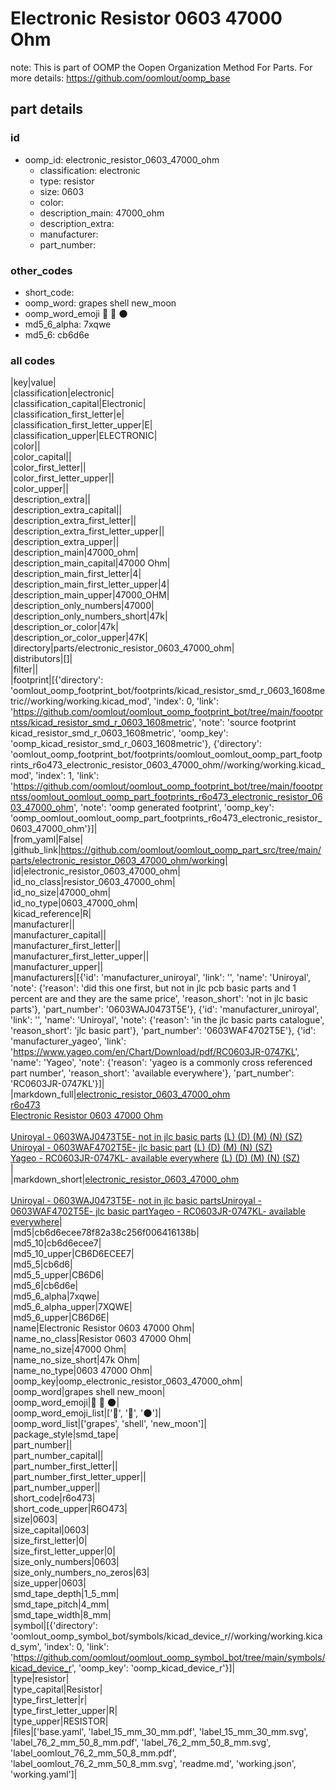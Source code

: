 # Electronic Resistor 0603 47000 Ohm  

note: This is part of OOMP the Oopen Organization Method For Parts. For more details: https://github.com/oomlout/oomp_base

##  part details





### id
* oomp_id: electronic_resistor_0603_47000_ohm
  * classification: electronic
  * type: resistor
  * size: 0603
  * color: 
  * description_main: 47000_ohm
  * description_extra: 
  * manufacturer: 
  * part_number: 

### other_codes
* short_code: 
* oomp_word: grapes shell new_moon
* oomp_word_emoji :grapes: :shell: :new_moon:
* md5_6_alpha: 7xqwe
* md5_6: cb6d6e

### all codes 
|key|value|  
|classification|electronic|  
|classification_capital|Electronic|  
|classification_first_letter|e|  
|classification_first_letter_upper|E|  
|classification_upper|ELECTRONIC|  
|color||  
|color_capital||  
|color_first_letter||  
|color_first_letter_upper||  
|color_upper||  
|description_extra||  
|description_extra_capital||  
|description_extra_first_letter||  
|description_extra_first_letter_upper||  
|description_extra_upper||  
|description_main|47000_ohm|  
|description_main_capital|47000 Ohm|  
|description_main_first_letter|4|  
|description_main_first_letter_upper|4|  
|description_main_upper|47000_OHM|  
|description_only_numbers|47000|  
|description_only_numbers_short|47k|  
|description_or_color|47k|  
|description_or_color_upper|47K|  
|directory|parts/electronic_resistor_0603_47000_ohm|  
|distributors|[]|  
|filter||  
|footprint|[{'directory': 'oomlout_oomp_footprint_bot/footprints/kicad_resistor_smd_r_0603_1608metric//working/working.kicad_mod', 'index': 0, 'link': 'https://github.com/oomlout/oomlout_oomp_footprint_bot/tree/main/foootprntss/kicad_resistor_smd_r_0603_1608metric', 'note': 'source footprint kicad_resistor_smd_r_0603_1608metric', 'oomp_key': 'oomp_kicad_resistor_smd_r_0603_1608metric'}, {'directory': 'oomlout_oomp_footprint_bot/footprints/oomlout_oomlout_oomp_part_footprints_r6o473_electronic_resistor_0603_47000_ohm//working/working.kicad_mod', 'index': 1, 'link': 'https://github.com/oomlout/oomlout_oomp_footprint_bot/tree/main/foootprntss/oomlout_oomlout_oomp_part_footprints_r6o473_electronic_resistor_0603_47000_ohm', 'note': 'oomp generated footprint', 'oomp_key': 'oomp_oomlout_oomlout_oomp_part_footprints_r6o473_electronic_resistor_0603_47000_ohm'}]|  
|from_yaml|False|  
|github_link|https://github.com/oomlout/oomlout_oomp_part_src/tree/main/parts/electronic_resistor_0603_47000_ohm/working|  
|id|electronic_resistor_0603_47000_ohm|  
|id_no_class|resistor_0603_47000_ohm|  
|id_no_size|47000_ohm|  
|id_no_type|0603_47000_ohm|  
|kicad_reference|R|  
|manufacturer||  
|manufacturer_capital||  
|manufacturer_first_letter||  
|manufacturer_first_letter_upper||  
|manufacturer_upper||  
|manufacturers|[{'id': 'manufacturer_uniroyal', 'link': '', 'name': 'Uniroyal', 'note': {'reason': 'did this one first, but not in jlc pcb basic parts and 1 percent are and they are the same price', 'reason_short': 'not in jlc basic parts'}, 'part_number': '0603WAJ0473T5E'}, {'id': 'manufacturer_uniroyal', 'link': '', 'name': 'Uniroyal', 'note': {'reason': 'in the jlc basic parts catalogue', 'reason_short': 'jlc basic part'}, 'part_number': '0603WAF4702T5E'}, {'id': 'manufacturer_yageo', 'link': 'https://www.yageo.com/en/Chart/Download/pdf/RC0603JR-0747KL', 'name': 'Yageo', 'note': {'reason': 'yageo is a commonly cross referenced part number', 'reason_short': 'available everywhere'}, 'part_number': 'RC0603JR-0747KL'}]|  
|markdown_full|[electronic_resistor_0603_47000_ohm](https://github.com/oomlout/oomlout_oomp_part_src/tree/main/parts/electronic_resistor_0603_47000_ohm/working)<br>[r6o473](https://github.com/oomlout/oomlout_oomp_part_src/tree/main/parts/electronic_resistor_0603_47000_ohm/working)<br>[Electronic Resistor 0603 47000 Ohm](https://github.com/oomlout/oomlout_oomp_part_src/tree/main/parts/electronic_resistor_0603_47000_ohm/working)<br><br>[Uniroyal - 0603WAJ0473T5E- not in jlc basic parts]() [(L)  ](https://www.lcsc.com/search?q=0603WAJ0473T5E)[(D)  ](https://www.digikey.com/en/products?keywords=0603WAJ0473T5E)[(M)  ](https://www.mouser.com/Search/Refine?Keyword=0603WAJ0473T5E)[(N)  ](https://www.newark.com/search?st=0603WAJ0473T5E)[(SZ)  ](https://so.szlcsc.com/global.html?k=0603WAJ0473T5E)<br>[Uniroyal - 0603WAF4702T5E- jlc basic part]() [(L)  ](https://www.lcsc.com/search?q=0603WAF4702T5E)[(D)  ](https://www.digikey.com/en/products?keywords=0603WAF4702T5E)[(M)  ](https://www.mouser.com/Search/Refine?Keyword=0603WAF4702T5E)[(N)  ](https://www.newark.com/search?st=0603WAF4702T5E)[(SZ)  ](https://so.szlcsc.com/global.html?k=0603WAF4702T5E)<br>[Yageo - RC0603JR-0747KL- available everywhere](https://www.yageo.com/en/Chart/Download/pdf/RC0603JR-0747KL) [(L)  ](https://www.lcsc.com/search?q=RC0603JR-0747KL)[(D)  ](https://www.digikey.com/en/products?keywords=RC0603JR-0747KL)[(M)  ](https://www.mouser.com/Search/Refine?Keyword=RC0603JR-0747KL)[(N)  ](https://www.newark.com/search?st=RC0603JR-0747KL)[(SZ)  ](https://so.szlcsc.com/global.html?k=RC0603JR-0747KL)<br>|  
|markdown_short|[electronic_resistor_0603_47000_ohm](https://github.com/oomlout/oomlout_oomp_part_src/tree/main/parts/electronic_resistor_0603_47000_ohm/working)<br><br>[Uniroyal - 0603WAJ0473T5E- not in jlc basic parts]()[Uniroyal - 0603WAF4702T5E- jlc basic part]()[Yageo - RC0603JR-0747KL- available everywhere](https://www.yageo.com/en/Chart/Download/pdf/RC0603JR-0747KL)|  
|md5|cb6d6ecee78f82a38c256f006416138b|  
|md5_10|cb6d6ecee7|  
|md5_10_upper|CB6D6ECEE7|  
|md5_5|cb6d6|  
|md5_5_upper|CB6D6|  
|md5_6|cb6d6e|  
|md5_6_alpha|7xqwe|  
|md5_6_alpha_upper|7XQWE|  
|md5_6_upper|CB6D6E|  
|name|Electronic Resistor 0603 47000 Ohm|  
|name_no_class|Resistor 0603 47000 Ohm|  
|name_no_size|47000 Ohm|  
|name_no_size_short|47k Ohm|  
|name_no_type|0603 47000 Ohm|  
|oomp_key|oomp_electronic_resistor_0603_47000_ohm|  
|oomp_word|grapes shell new_moon|  
|oomp_word_emoji|:grapes: :shell: :new_moon:|  
|oomp_word_emoji_list|[':grapes:', ':shell:', ':new_moon:']|  
|oomp_word_list|['grapes', 'shell', 'new_moon']|  
|package_style|smd_tape|  
|part_number||  
|part_number_capital||  
|part_number_first_letter||  
|part_number_first_letter_upper||  
|part_number_upper||  
|short_code|r6o473|  
|short_code_upper|R6O473|  
|size|0603|  
|size_capital|0603|  
|size_first_letter|0|  
|size_first_letter_upper|0|  
|size_only_numbers|0603|  
|size_only_numbers_no_zeros|63|  
|size_upper|0603|  
|smd_tape_depth|1_5_mm|  
|smd_tape_pitch|4_mm|  
|smd_tape_width|8_mm|  
|symbol|[{'directory': 'oomlout_oomp_symbol_bot/symbols/kicad_device_r//working/working.kicad_sym', 'index': 0, 'link': 'https://github.com/oomlout/oomlout_oomp_symbol_bot/tree/main/symbols/kicad_device_r', 'oomp_key': 'oomp_kicad_device_r'}]|  
|type|resistor|  
|type_capital|Resistor|  
|type_first_letter|r|  
|type_first_letter_upper|R|  
|type_upper|RESISTOR|  
|files|['base.yaml', 'label_15_mm_30_mm.pdf', 'label_15_mm_30_mm.svg', 'label_76_2_mm_50_8_mm.pdf', 'label_76_2_mm_50_8_mm.svg', 'label_oomlout_76_2_mm_50_8_mm.pdf', 'label_oomlout_76_2_mm_50_8_mm.svg', 'readme.md', 'working.json', 'working.yaml']|  
